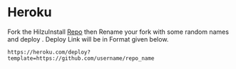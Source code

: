 # Heroku



Fork the HilzuInstall [Repo](https://github.com/fnixdev/HilzuInstall) then Rename your fork with some random names and deploy . Deploy Link will be in Format given below.

```
https://heroku.com/deploy?template=https://github.com/username/repo_name
```
